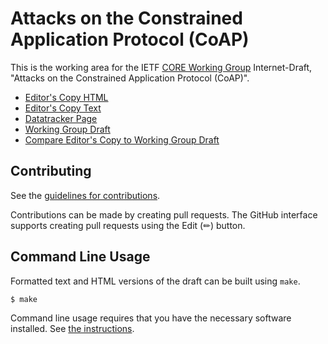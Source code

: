 # Attacks on the Constrained Application Protocol (CoAP)

This is the working area for the IETF [CORE Working Group](https://datatracker.ietf.org/wg/core/documents/) Internet-Draft, "Attacks on the Constrained Application Protocol (CoAP)".

* [Editor's Copy HTML](https://core-wg.github.io/attacks-on-coap/#go.draft-ietf-core-attacks-on-coap.html)
* [Editor's Copy Text](https://core-wg.github.io/attacks-on-coap/#go.draft-ietf-core-attacks-on-coap.txt)
* [Datatracker Page](https://datatracker.ietf.org/doc/draft-ietf-core-attacks-on-coap)
* [Working Group Draft](https://datatracker.ietf.org/doc/html/draft-ietf-core-attacks-on-coap)
* [Compare Editor's Copy to Working Group Draft](https://core-wg.github.io/attacks-on-coap/#go.draft-ietf-core-attacks-on-coap.diff)


## Contributing

See the
[guidelines for contributions](https://github.com/core-wg/attacks-on-coap/blob/main/CONTRIBUTING.md).

Contributions can be made by creating pull requests.
The GitHub interface supports creating pull requests using the Edit (✏) button.


## Command Line Usage

Formatted text and HTML versions of the draft can be built using `make`.

```sh
$ make
```

Command line usage requires that you have the necessary software installed.  See
[the instructions](https://github.com/martinthomson/i-d-template/blob/main/doc/SETUP.md).

